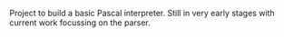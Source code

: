 Project to build a basic Pascal interpreter. Still in very early stages 
with current work focussing on the parser.
